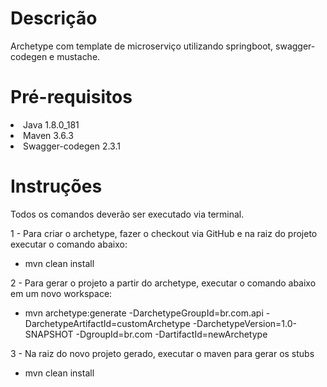 # Descrição

Archetype com template de microserviço utilizando springboot, swagger-codegen e mustache.

# Pré-requisitos

<li>Java 1.8.0_181</li>
<li>Maven 3.6.3</li>
<li>Swagger-codegen 2.3.1</li>


# Instruções

Todos os comandos deverão ser executado via terminal.

1 - Para criar o archetype, fazer o checkout via GitHub e na raiz do projeto executar o comando abaixo:

- mvn clean install

2 - Para gerar o projeto a partir do archetype, executar o comando abaixo em um novo workspace:

- mvn archetype:generate -DarchetypeGroupId=br.com.api -DarchetypeArtifactId=customArchetype -DarchetypeVersion=1.0-SNAPSHOT -DgroupId=br.com -DartifactId=newArchetype

3 - Na raiz do novo projeto gerado, executar o maven para gerar os stubs

- mvn clean install
